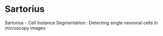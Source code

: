 # Sartorius
Sartorius - Cell Instance Segmentation : Detecting single neuronal cells in microscopy images
